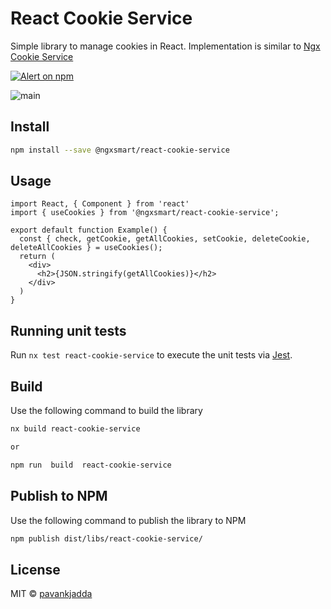 # React Cookie Service

Simple library to manage cookies in React. Implementation is similar
to [Ngx Cookie Service](https://github.com/stevermeister/ngx-cookie-service)

<p >
   <a href="https://www.npmjs.com/@ngxsmart/alert">
    <img src="https://img.shields.io/npm/v/@ngxsmart/react-cookie-service.svg?logo=npm&logoColor=fff&label=NPM+package&color=limegreen" alt="Alert on npm" />
  </a>
  </p>
  
  ![main](https://github.com/github/docs/actions/workflows/main.yml/badge.svg?branch=main)


## Install

```bash
npm install --save @ngxsmart/react-cookie-service
```

## Usage

```tsx
import React, { Component } from 'react'
import { useCookies } from '@ngxsmart/react-cookie-service';

export default function Example() {
  const { check, getCookie, getAllCookies, setCookie, deleteCookie, deleteAllCookies } = useCookies();
  return (
    <div>
      <h2>{JSON.stringify(getAllCookies)}</h2>
    </div>
  )
}
```

## Running unit tests

Run `nx test react-cookie-service` to execute the unit tests via [Jest](https://jestjs.io).

## Build

Use the following command to build the library

```bash
nx build react-cookie-service

or 

npm run  build  react-cookie-service
```

## Publish to NPM

Use the following command to publish the library to NPM

```bash
npm publish dist/libs/react-cookie-service/
```

## License

MIT © [pavankjadda](https://github.com/pavankjadda)
